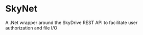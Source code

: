 SkyNet
======

A .Net wrapper around the SkyDrive REST API to facilitate user authorization and file I/O